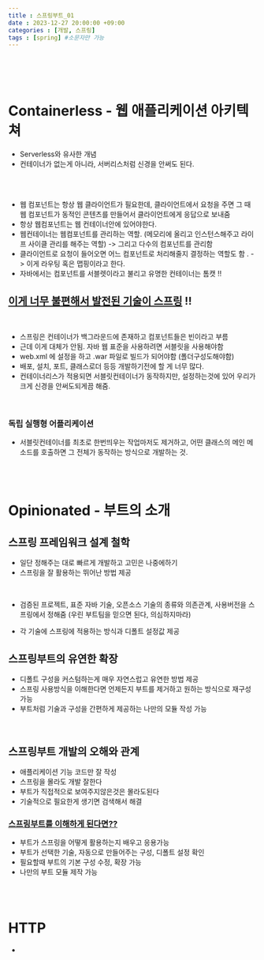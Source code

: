 ```yaml
---
title : 스프링부트_01
date : 2023-12-27 20:00:00 +09:00
categories : [개발, 스프링]
tags : [spring] #소문자만 가능
---
```


<br> <br> <br>

# Containerless - 웹 애플리케이션 아키텍쳐
- Serverless와 유사한 개념
- 컨테이너가 없는게 아니라, 서버리스처럼 신경을 안써도 된다.


<br><br>
- 웹 컴포넌트는 항상 웹 클라이언트가 필요한데, 클라이언트에서 요청을 주면 그 때 웹 컴포넌트가 동적인 콘텐츠를 만들어서 클라이언트에게 응답으로 보내줌
- 항상 웹컴포넌트는 웹 컨테이너안에 있어야한다.
- 웹컨테이너는 웹컴포넌트를 관리하는 역할. (메모리에 올리고 인스턴스해주고 라이프 사이클 관리를 해주는 역할) -> 그리고 다수의 컴포넌트를 관리함
- 클라이언트로 요청이 들어오면 어느 컴포넌트로 처리해줄지 결정하는 역할도 함
. -> 이게 라우팅 혹은 맵핑이라고 한다.
- 자바에서는 컴포넌트를 서블렛이라고 불리고 유명한 컨테이너는 톰캣 !!
## <U>이게 너무 불편해서 발전된 기술이 스프링</U> !!
<br>

- 스프링은 컨테이너가 백그라운드에 존재하고 컴포넌트들은 빈이라고 부름
- 근데 이게 대체가 안됨. 자바 웹 표준을 사용하려면 서블릿을 사용해야함
- web.xml 에 설정을 하고 .war 파일로 빌드가 되어야함 (폴더구성도해야함)
- 배포, 설치, 포트, 클래스로더 등등 개발하기전에 할 게 너무 많다.
- 컨테이너리스가 적용되면 서블릿컨테이너가 동작하지만, 설정하는것에 있어 우리가 크게 신경을 안써도되게끔 해줌.

<br>

### 독립 실행형 어플리케이션
- 서블릿컨테이너를 최초로 한번띄우는 작업마저도 제거하고, 어떤 클래스의 메인 메소드를 호출하면 그 전체가 동작하는 방식으로 개발하는 것.

<br><br>

# Opinionated - 부트의 소개

## 스프링 프레임워크 설계 철학
- 일단 정해주는 대로 빠르게 개발하고 고민은 나중에하기
- 스프링을 잘 활용하는 뛰어난 방법 제공

<br>

- 검증된 프로젝트, 표준 자바 기술, 오픈소스 기술의 종류와 의존관계, 사용버전을 스프링에서 정해줌 (우린 부트팀을 믿으면 된다, 의심하지마라)

- 각 기술에 스프링에 적용하는 방식과 디폴트 설정값 제공

## 스프링부트의 유연한 확장
- 디폴트 구성을 커스텀하는게 매우 자연스럽고 유연한 방법 제공
- 스프링 사용방식을 이해한다면 언제든지 부트를 제거하고 원하는 방식으로 재구성 가능
- 부트처럼 기술과 구성을 간편하게 제공하는 나만의 모듈 작성 가능

<br>

## 스프링부트 개발의 오해와 관계
- 애플리케이션 기능 코드만 잘 작성
- 스프링을 몰라도 개발 잘한다
- 부트가 직접적으로 보여주지않은것은 몰라도된다
- 기술적으로 필요한게 생기면 검색해서 해결

### <U>스프링부트를 이해하게 된다면??</U>
- 부트가 스프링을 어떻게 활용하는지 배우고 응용가능
- 부트가 선택한 기술, 자동으로 만들어주는 구성, 디폴트 설정 확인
- 필요할때 부트의 기본 구성 수정, 확장 가능
- 나만의 부트 모듈 제작 가능


<br><br>

# HTTP
- 